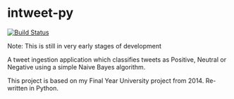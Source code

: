 # intweet-py

[![Build Status](https://travis-ci.org/YoungL/intweet-py.svg?branch=master)](https://travis-ci.org/YoungL/intweet-py)

Note: This is still in very early stages of development

A tweet ingestion application which classifies tweets as Positive, Neutral or Negative using a simple Naive Bayes algorithm. 

This project is based on my Final Year University project from 2014. Re-written in Python.

